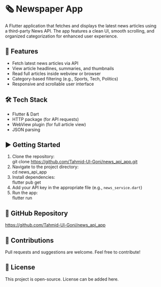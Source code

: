 # 🗞️ Newspaper App  
A Flutter application that fetches and displays the latest news articles using a third-party News API. The app features a clean UI, smooth scrolling, and organized categorization for enhanced user experience.  
## 🚀 Features  
- Fetch latest news articles via API  
- View article headlines, summaries, and thumbnails  
- Read full articles inside webview or browser  
- Category-based filtering (e.g., Sports, Tech, Politics)  
- Responsive and scrollable user interface  
## 🛠️ Tech Stack  
- Flutter & Dart  
- HTTP package (for API requests)  
- WebView plugin (for full article view)  
- JSON parsing  
## ▶️ Getting Started  
1. Clone the repository:  
   git clone https://github.com/Tahmid-Ul-Goni/news_api_app.git  
2. Navigate to the project directory:  
   cd news_api_app  
3. Install dependencies:  
   flutter pub get  
4. Add your API key in the appropriate file (e.g., `news_service.dart`)  
5. Run the app:  
   flutter run  
## 🔗 GitHub Repository  
https://github.com/Tahmid-Ul-Goni/news_api_app  
## 🙌 Contributions  
Pull requests and suggestions are welcome. Feel free to contribute!  
## 📄 License  
This project is open-source. License can be added here.
